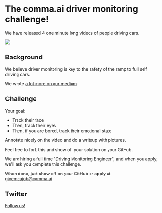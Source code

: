 The comma.ai driver monitoring challenge!
======

We have released 4 one minute long videos of people driving cars.

<img src="https://github.com/commaai/monitoring/blob/master/ss.png">

Background
-----

We believe driver monitoring is key to the safety of the ramp to full self driving cars.

We wrote <a href="https://medium.com/@comma_ai/safety-and-driver-attention-2a33d3d23109">a lot more on our medium</a>


Challenge
-----

Your goal:
- Track their face
- Then, track their eyes
- Then, if you are bored, track their emotional state

Annotate nicely on the video and do a writeup with pictures.

Feel free to fork this and show off your solution on your GitHub.

We are hiring a full time "Driving Monitoring Engineer", and when you apply, we'll ask you complete this challenge.

When done, just show off on your GitHub or apply at givemeajob@comma.ai

Twitter
------

<a href="https://twitter.com/comma_ai">Follow us!</a>


